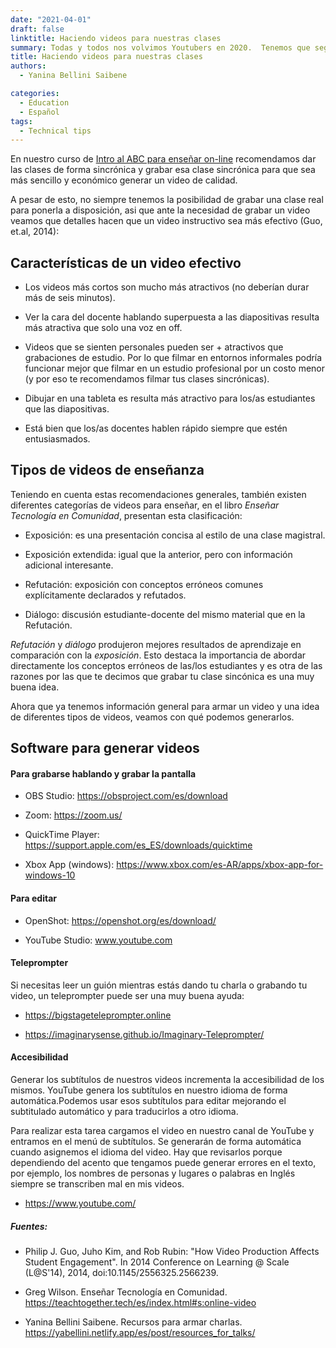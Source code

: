 ```yaml
---
date: "2021-04-01"
draft: false
linktitle: Haciendo videos para nuestras clases
summary: Todas y todos nos volvimos Youtubers en 2020.  Tenemos que seguir generando videos para nuestras clases. En este post consejos, herramientas y recursos.
title: Haciendo videos para nuestras clases
authors: 
  - Yanina Bellini Saibene

categories:
  - Education
  - Español
tags: 
  - Technical tips 
---
```


En nuestro curso de [Intro al ABC para enseñar on-line](https://www.metadocencia.org/curso/intro-abc-online/) recomendamos dar las clases de forma sincrónica y grabar esa clase sincrónica para que sea más sencillo y económico generar un video de calidad.  

A pesar de esto, no siempre tenemos la posibilidad de grabar una clase real para ponerla a disposición, asi que ante la necesidad de grabar un video veamos que detalles hacen que un video instructivo sea más efectivo (Guo, et.al, 2014):

## Características de un video efectivo

- Los videos más cortos son mucho más atractivos (no deberían durar más de seis minutos).

- Ver la cara del docente hablando superpuesta a las diapositivas resulta más atractiva que solo una voz en off.

- Videos que se sienten personales pueden ser + atractivos que grabaciones de estudio. Por lo que filmar en entornos informales podría funcionar mejor que filmar en un estudio profesional por un costo menor (y por eso te recomendamos filmar tus clases sincrónicas).

- Dibujar en una tableta es resulta más atractivo para los/as estudiantes que las diapositivas.  

- Está bien que los/as docentes hablen rápido siempre que estén entusiasmados.

## Tipos de videos de enseñanza

Teniendo en cuenta estas recomendaciones generales, también existen diferentes categorías de videos para enseñar, en el libro _Enseñar Tecnología en Comunidad_, presentan esta clasificación:


* Exposición: es una presentación concisa al estilo de una clase magistral. 

* Exposición extendida: igual que la anterior, pero con información adicional interesante.

* Refutación: exposición con conceptos erróneos comunes explícitamente declarados y refutados.

* Diálogo:  discusión estudiante-docente del mismo material que en la Refutación. 

_Refutación_ y _diálogo_ produjeron mejores resultados de aprendizaje en comparación con la _exposición_. Esto destaca la importancia de abordar directamente los conceptos erróneos de las/los estudiantes y es otra de las razones por las que te decimos que grabar tu clase sincónica es una muy buena idea. 

Ahora que ya tenemos información general para armar un video y una idea de diferentes tipos de videos, veamos con qué podemos generarlos.

## Software para generar videos

#### Para grabarse hablando y grabar la pantalla

* OBS Studio: https://obsproject.com/es/download

* Zoom: https://zoom.us/

* QuickTime Player: https://support.apple.com/es_ES/downloads/quicktime

* Xbox App (windows): https://www.xbox.com/es-AR/apps/xbox-app-for-windows-10

#### Para editar

* OpenShot: https://openshot.org/es/download/

* YouTube Studio: www.youtube.com

#### Teleprompter

Si necesitas leer un guión mientras estás dando tu charla o grabando tu video, un teleprompter puede ser una muy buena ayuda:

* https://bigstageteleprompter.online

* https://imaginarysense.github.io/Imaginary-Teleprompter/

#### Accesibilidad

Generar los subtítulos de nuestros videos incrementa la accesibilidad de los mismos. YouTube genera los subtítulos en nuestro idioma de forma automática.Podemos usar esos subtítulos para editar mejorando el subtitulado automático y para traducirlos a otro idioma.

Para realizar esta tarea cargamos el video en nuestro canal de YouTube y entramos en el menú de subtítulos. Se generarán de forma automática cuando asignemos el idioma del video. Hay que revisarlos porque dependiendo del acento que tengamos puede generar errores en el texto, por ejemplo, los nombres de personas y lugares o palabras en Inglés siempre se transcriben mal en mis videos.

* https://www.youtube.com/


##### Fuentes:

* Philip J. Guo, Juho Kim, and Rob Rubin: "How Video Production Affects Student Engagement". In 2014 Conference on Learning @ Scale (L@S'14), 2014, doi:10.1145/2556325.2566239.

* Greg Wilson. Enseñar Tecnología en Comunidad.  https://teachtogether.tech/es/index.html#s:online-video

* Yanina Bellini Saibene. Recursos para armar charlas. https://yabellini.netlify.app/es/post/resources_for_talks/
